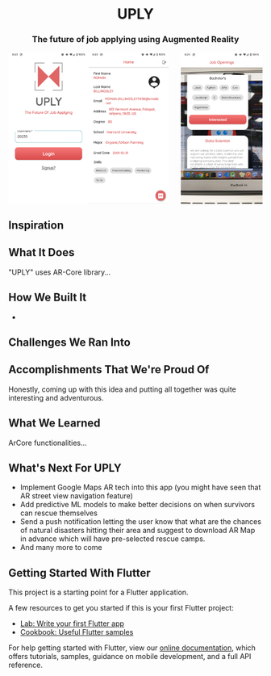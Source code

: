<h1 align="center" style="border-bottom: none;">UPLY</h1>
<h3 align="center">The future of job applying using Augmented Reality</h3>

<img align="left" src="screenshots/login.png" height="300em" />
<img align="center" src="screenshots/profile.png" height="300em" />
<img align="right" src="screenshots/jobs.png" height="300em" />

## Inspiration
 

## What It Does
"UPLY" uses AR-Core library...

## How We Built It
* 

## Challenges We Ran Into


## Accomplishments That We're Proud Of
Honestly, coming up with this idea and putting all together was quite interesting and adventurous. 

## What We Learned
ArCore functionalities...  

## What's Next For UPLY
* Implement Google Maps AR tech into this app (you might have seen that AR street view navigation feature)
* Add predictive ML models to make better decisions on when survivors can rescue themselves
* Send a push notification letting the user know that what are the chances of natural disasters hitting their area and suggest to download AR Map in advance which will have pre-selected rescue camps.
* And many more to come

## Getting Started With Flutter

This project is a starting point for a Flutter application.

A few resources to get you started if this is your first Flutter project:

- [Lab: Write your first Flutter app](https://flutter.dev/docs/get-started/codelab)
- [Cookbook: Useful Flutter samples](https://flutter.dev/docs/cookbook)

For help getting started with Flutter, view our
[online documentation](https://flutter.dev/docs), which offers tutorials,
samples, guidance on mobile development, and a full API reference.
